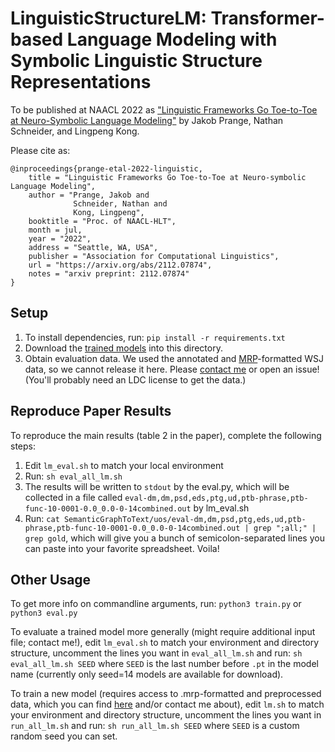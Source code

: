 # LinguisticStructureLM: Transformer-based Language Modeling with Symbolic Linguistic Structure Representations
To be published at NAACL 2022 as ["Linguistic Frameworks Go Toe-to-Toe at Neuro-Symbolic Language Modeling"](https://arxiv.org/abs/2112.07874) by Jakob Prange, Nathan Schneider, and Lingpeng Kong.

Please cite as:
```
@inproceedings{prange-etal-2022-linguistic,
    title = "Linguistic Frameworks Go Toe-to-Toe at Neuro-symbolic Language Modeling",
    author = "Prange, Jakob and
              Schneider, Nathan and
              Kong, Lingpeng",
    booktitle = "Proc. of NAACL-HLT",
    month = jul,
    year = "2022",
    address = "Seattle, WA, USA",
    publisher = "Association for Computational Linguistics",
    url = "https://arxiv.org/abs/2112.07874",
    notes = "arxiv preprint: 2112.07874"
}
```

## Setup
1. To install dependencies, run:
`pip install -r requirements.txt`
2. Download the [trained models](https://drive.google.com/drive/folders/1U1uvIgkVLS-kBrkRPPGE7iywpY7W9Yx_?usp=sharing) into this directory.
3. Obtain evaluation data. We used the annotated and [MRP](http://mrp.nlpl.eu/2020/index.php)-formatted WSJ data, so we cannot release it here. Please [contact me](https://prange.jakob.georgetown.domains/) or open an issue! (You'll probably need an LDC license to get the data.)

## Reproduce Paper Results
To reproduce the main results (table 2 in the paper), complete the following steps:
1. Edit `lm_eval.sh` to match your local environment
2. Run: `sh eval_all_lm.sh`
3. The results will be written to `stdout` by the eval.py, which will be collected in a file called `eval-dm,dm,psd,eds,ptg,ud,ptb-phrase,ptb-func-10-0001-0.0_0.0-0-14combined.out` by lm_eval.sh
4. Run: `cat SemanticGraphToText/uos/eval-dm,dm,psd,ptg,eds,ud,ptb-phrase,ptb-func-10-0001-0.0_0.0-0-14combined.out | grep ";all;" | grep gold`, which will give you a bunch of semicolon-separated lines you can paste into your favorite spreadsheet. Voila!

## Other Usage
To get more info on commandline arguments, run:
`python3 train.py` or `python3 eval.py`

To evaluate a trained model more generally (might require additional input file; contact me!), edit `lm_eval.sh` to match your environment and directory structure, uncomment the lines you want in `eval_all_lm.sh` and run:
`sh eval_all_lm.sh SEED` where `SEED` is the last number before `.pt` in the model name (currently only seed=14 models are available for download).

To train a new model (requires access to .mrp-formatted and preprocessed data, which you can find [here](http://mrp.nlpl.eu/2020/index.php) and/or contact me about), edit `lm.sh` to match your environment and directory structure, uncomment the lines you want in `run_all_lm.sh` and run:
`sh run_all_lm.sh SEED` where `SEED` is a custom random seed you can set.

